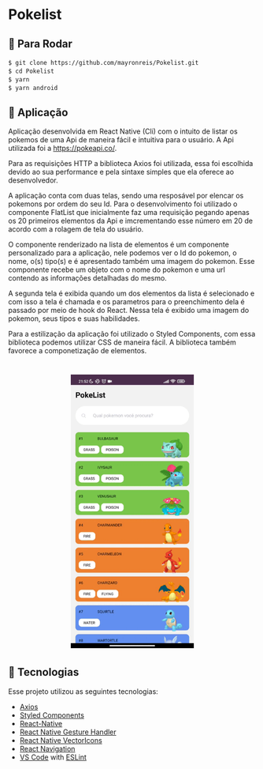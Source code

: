# Pokelist

## :rocket: Para Rodar
```bash
$ git clone https://github.com/mayronreis/Pokelist.git
$ cd Pokelist
$ yarn
$ yarn android
```
## :page_with_curl: Aplicação

Aplicação desenvolvida em React Native (Cli) com o intuito de listar os pokemos de uma Api de maneira fácil e intuitiva para o usuário. A Api utilizada foi a https://pokeapi.co/.

Para as requisições HTTP a biblioteca Axios foi utilizada, essa foi escolhida devido ao sua performance e pela sintaxe simples que ela oferece ao desenvolvedor.

A aplicação conta com duas telas, sendo uma resposável por elencar os pokemons por ordem do seu Id. Para o desenvolvimento foi utilizado o componente FlatList que inicialmente faz uma requisição pegando apenas os 20 primeiros elementos da Api e imcrementando esse número em 20 de acordo com a rolagem de tela do usuário.

O componente renderizado na lista de elementos é um componente personalizado para a aplicação, nele podemos ver o Id do pokemon, o nome, o(s) tipo(s) e é apresentado também uma imagem do pokemon. Esse componente recebe um objeto com o nome do pokemon e uma url contendo as informações detalhadas do mesmo.

A segunda tela é exibida quando um dos elementos da lista é selecionado e com isso a tela é chamada e os parametros para o preenchimento dela é passado por meio de hook do React. Nessa tela é exibido uma imagem do pokemon, seus tipos e suas habilidades.

Para a estilização da aplicação foi utilizado o Styled Components, com essa biblioteca podemos utilizar CSS de maneira fácil. A biblioteca também favorece a componetização de elementos.

<h1 align="center">
  <img alt="PokeList" src="https://github.com/mayronreis/Pokelist/blob/main/src/assets/pokelist.gif" width="250px" />
</h1>


## :hammer: Tecnologias
Esse projeto utilizou as seguintes tecnologias:

-  [Axios](https://github.com/axios/axios)
-  [Styled Components](https://github.com/styled-components/styled-components)
-  [React-Native](https://facebook.github.io/react-native/)
-  [React Native Gesture Handler](https://kmagiera.github.io/react-native-gesture-handler/)
-  [React Native VectorIcons](https://github.com/oblador/react-native-vector-icons)
-  [React Navigation](https://reactnavigation.org/)
-  [VS Code](https://code.visualstudio.com/) with [ESLint](https://marketplace.visualstudio.com/items?itemName=dbaeumer.vscode-eslint)
